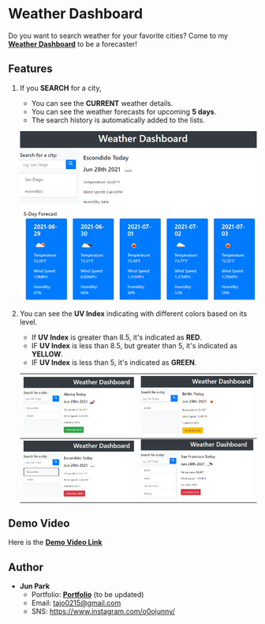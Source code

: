 # Weather Dashboard
Do you want to search weather for your favorite cities?
Come to my [**Weather Dashboard**](https://zzangu0215.github.io/BootCamp-Homework6-Weather_Dashboard/) to be a forecaster!


## Features

1. If you **SEARCH** for a city,
    - You can see the **CURRENT** weather details.
    - You can see the weather forecasts for upcoming **5 days**.
    - The search history is automatically added to the lists.

    ![Image Caption](images/after-search.PNG)

2. You can see the **UV Index** indicating with different colors based on its level. 
    - If **UV Index** is greater than 8.5, it's indicated as **RED**.
    - IF **UV Index** is less than 8.5, but greater than 5, it's indicated as **YELLOW**.
    - IF **UV Index** is less than 5, it's indicated as **GREEN**.

    | ![Image Caption](images/uv-index-good.PNG) | ![Image Caption](images/uv-index-moderate.PNG) | 
    |----|----|
    | ![Image Caption](images/uv-index-bad.PNG) | ![Image Caption](images/uv-index-bad2.PNG) | 


## Demo Video

Here is the [**Demo Video Link**](https://youtu.be/LpLV8uF9pLg)

## Author

- **Jun Park**
    - Portfolio: [**Portfolio**](https://zzangu0215.github.io/portfolio/) (to be updated)
    - Email: tajo0215@gmail.com
    - SNS: https://www.instagram.com/o0ojunny/